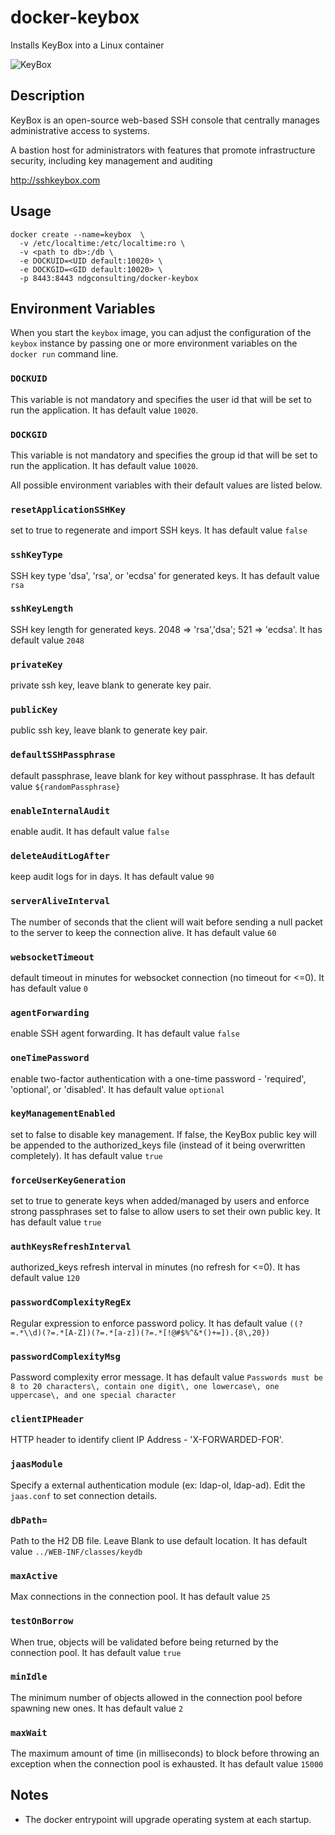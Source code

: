 # docker-keybox
Installs KeyBox into a Linux container

![KeyBox](http://sshkeybox.com/img/keybox_40x40.png)

## Description

KeyBox is an open-source web-based SSH console that centrally manages administrative access to systems.

A bastion host for administrators with features that promote infrastructure security, including key management and auditing

http://sshkeybox.com

## Usage

    docker create --name=keybox  \
      -v /etc/localtime:/etc/localtime:ro \
      -v <path to db>:/db \
      -e DOCKUID=<UID default:10020> \
      -e DOCKGID=<GID default:10020> \
      -p 8443:8443 ndgconsulting/docker-keybox

## Environment Variables

When you start the `keybox` image, you can adjust the configuration of the `keybox` instance by passing one or more environment variables on the `docker run` command line.

### `DOCKUID`

This variable is not mandatory and specifies the user id that will be set to run the application. It has default value `10020`.

### `DOCKGID`

This variable is not mandatory and specifies the group id that will be set to run the application. It has default value `10020`.

All possible environment variables with their default values are listed below.

### `resetApplicationSSHKey`

set to true to regenerate and import SSH keys. It has default value `false`

### `sshKeyType`

SSH key type 'dsa', 'rsa', or 'ecdsa' for generated keys. It has default value `rsa`

### `sshKeyLength`

SSH key length for generated keys. 2048 => 'rsa','dsa'; 521 => 'ecdsa'. It has default value `2048`

### `privateKey`

private ssh key, leave blank to generate key pair.

### `publicKey`

public ssh key, leave blank to generate key pair.

### `defaultSSHPassphrase`

default passphrase, leave blank for key without passphrase. It has default value `${randomPassphrase}`

### `enableInternalAudit`

enable audit. It has default value `false`

### `deleteAuditLogAfter`

keep audit logs for in days. It has default value `90`

### `serverAliveInterval`

The number of seconds that the client will wait before sending a null packet to the server to keep the connection alive. It has default value `60`

### `websocketTimeout`

default timeout in minutes for websocket connection (no timeout for <=0). It has default value `0`

### `agentForwarding`

enable SSH agent forwarding. It has default value `false`

### `oneTimePassword`

enable two-factor authentication with a one-time password - 'required', 'optional', or 'disabled'. It has default value `optional`

### `keyManagementEnabled`

set to false to disable key management. If false, the KeyBox public key will be appended to the authorized_keys file (instead of it being overwritten completely). It has default value `true`

### `forceUserKeyGeneration`

set to true to generate keys when added/managed by users and enforce strong passphrases set to false to allow users to set their own public key. It has default value `true`

### `authKeysRefreshInterval`

authorized_keys refresh interval in minutes (no refresh for <=0). It has default value `120`

### `passwordComplexityRegEx`

Regular expression to enforce password policy. It has default value `((?=.*\\d)(?=.*[A-Z])(?=.*[a-z])(?=.*[!@#$%^&*()+=]).{8\,20})`

### `passwordComplexityMsg`

Password complexity error message. It has default value `Passwords must be 8 to 20 characters\, contain one digit\, one lowercase\, one uppercase\, and one special character`

### `clientIPHeader`

HTTP header to identify client IP Address - 'X-FORWARDED-FOR'.

### `jaasModule`

Specify a external authentication module (ex: ldap-ol, ldap-ad). Edit the `jaas.conf` to set connection details.

### `dbPath=`

Path to the H2 DB file. Leave Blank to use default location. It has default value `../WEB-INF/classes/keydb`

### `maxActive`

Max connections in the connection pool. It has default value `25`

### `testOnBorrow`

When true, objects will be validated before being returned by the connection pool. It has default value `true`

### `minIdle`

The minimum number of objects allowed in the connection pool before spawning new ones. It has default value `2`

### `maxWait`

The maximum amount of time (in milliseconds) to block before throwing an exception when the connection pool is exhausted. It has default value `15000`

## Notes

* The docker entrypoint will upgrade operating system at each startup.